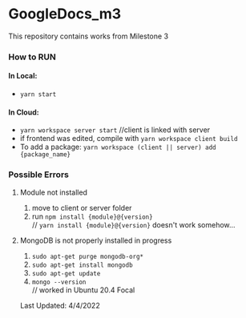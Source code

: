 # GoogleDocs_m3

This repository contains works from Milestone 3

### How to RUN

#### In Local:

- `yarn start`

#### In Cloud:

- `yarn workspace server start`  //client is linked with server
- if frontend was edited, compile with `yarn workspace client build`
- To add a package: `yarn workspace (client || server) add {package_name}`

### Possible Errors

1. Module not installed
   1. move to client or server folder
   2. run `npm install {module}@{version}`<br>
     // `yarn install {module}@{version}` doesn't work somehow...

2. MongoDB is not properly installed in progress
   1.  `sudo apt-get purge mongodb-org*`
   2.  `sudo apt-get install mongodb`
   3.  `sudo apt-get update`
   4.  `mongo --version` <br>
   // worked in Ubuntu 20.4 Focal
   
   Last Updated: 4/4/2022
